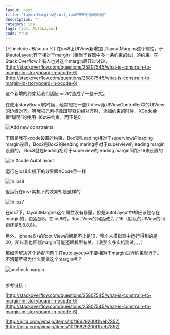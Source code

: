 ```yaml
---
layout: post
title: "layoutMargins给ios7,ios8带来的适配问题"
description: ""
category: ios
tags: [ios, AutoLayout]
code: true
---
```

{% include JB/setup %}
在ios8上UIView新增加了layoutMargins这个属性，于是autoLayout有了相对于margin（相当于容器中多一条约束的线）的约束。在Stack Overflow上有人也对这个margin展开过讨论，[http://stackoverflow.com/questions/25807545/what-is-constrain-to-margin-in-storyboard-in-xcode-6](http://stackoverflow.com/questions/25807545/what-is-constrain-to-margin-in-storyboard-in-xcode-6)

这个新增的约束给我们适配ios7时造成了一些干扰。

在使用storyBoard的时候，经常想把一些UIView跟UIViewController中的UIView的边缘对齐。等我把元素拖拽跟容器边缘对齐时，添加约束的时候，XCode会很“聪明“的使用-16pt来约束，而不是0。

![Add new constraints](/assets/20150701/add_new_constraints.png)

下图是我在xcode设置的约束，Box1是Leading相对于superview的leading margin设置，Box2是Box2的leading maring相对于superview的leading margin设置的， Box3就是leading相对于superview的leading margin间距-16来设置的

![In Xcode AutoLayout](/assets/20150701/in_xcode.png)

运行在ios8实机下的效果跟XCode里一样

![In ios8](/assets/20150701/in_ios8.png)

但运行在ios7实机下的效果却是这样的

![In ios7](/assets/20150701/in_ios7.png)

在ios7下，layoutMargins这个属性没有暴露，但是autoLayout中却应该是存在margin的，边距是8。在ios8时，Root View的间距改为了16（默认的UIView的间距还是8,8,8,8）。

另外，iphone6+的Root View的间距不止是16，我个人模拟器中运行得到的是20，所以我也怀疑margin可能还跟机型有关。（没那么多实机测试。。。）

那如何解决这个适配问题？在autolayout中不要相对于margin进行约束就行了。不清楚苹果为什么要做这个margin哩？

![uncheck margin](/assets/20150701/uncheck_margin.png)

<br />
参考链接：

[http://stackoverflow.com/questions/25807545/what-is-constrain-to-margin-in-storyboard-in-xcode-6](http://stackoverflow.com/questions/25807545/what-is-constrain-to-margin-in-storyboard-in-xcode-6)

[http://qiita.com/yimajo/items/10f16629200f1beb7852](http://qiita.com/yimajo/items/10f16629200f1beb7852)





